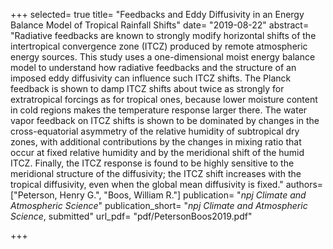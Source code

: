 +++
selected= true
title= "Feedbacks and Eddy Diffusivity in an Energy Balance Model of Tropical Rainfall Shifts"
date= "2019-08-22"
abstract= "Radiative feedbacks are known to strongly modify horizontal shifts of the intertropical convergence zone (ITCZ) produced by remote atmospheric energy sources.  This study uses a one-dimensional moist energy balance model to understand how radiative feedbacks and the structure of an imposed eddy diffusivity can influence such ITCZ shifts.  The Planck feedback is shown to damp ITCZ shifts about twice as strongly for extratropical forcings as for tropical ones, because lower moisture content in cold regions makes the temperature response larger there.  The water vapor feedback on ITCZ shifts is shown to be dominated by changes in the cross-equatorial asymmetry of the relative humidity of subtropical dry zones, with additional contributions by the changes in mixing ratio that occur at fixed relative humidity and by the meridional shift of the humid ITCZ.  Finally, the ITCZ response is found to be highly sensitive to the meridional structure of the diffusivity; the ITCZ shift increases with the tropical diffusivity, even when the global mean diffusivity is fixed."
authors= ["Peterson, Henry G.", "Boos, William R."]
publication= "*npj Climate and Atmospheric Science*"
publication_short= "*npj Climate and Atmospheric Science*, submitted" 
url_pdf= "pdf/PetersonBoos2019.pdf"

+++


